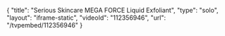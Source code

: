 {
    "title": "Serious Skincare MEGA FORCE Liquid Exfoliant",
    "type": "solo",
    "layout": "iframe-static",
    "videoId": "112356946",
    "url": "\/tvpembed\/112356946"
}